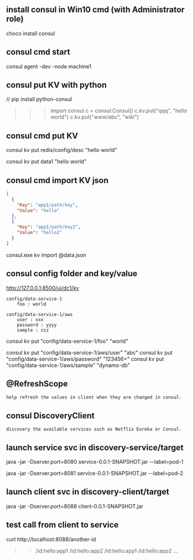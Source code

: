 ## install consul in Win10 cmd (with Administrator role)

choco install consul

## consul cmd start ##

consul agent -dev -node machine1

## consul put KV with python  ##

// pip install python-consul
>>> import consul
>>> c = consul.Consul()
>>> c.kv.put("qqq", "hello world")
>>> c.kv.put("www/abc", "wiki")

## consul cmd put KV  ##

consul kv put redis/config/desc "hello world"

consul kv put data1 "hello world"

## consul cmd import KV json ##
``` data.json
[
  {
    "Key": "app1/path/key",
    "Value": "hello"
  },
  {
    "Key": "app1/path/key2",
    "Value": "hello2"
  }
]
```

consul.exe kv import @data.json

## consul config folder and key/value ##

http://127.0.0.1:8500/ui/dc1/kv

    config/data-service-1
        foo : world

    config/data-service-1/aws
        user : xxx
        password : yyyy
        sample : zzz

consul kv put "config/data-service-1/foo" "world"

consul kv put "config/data-service-1/aws/user"      "abc"
consul kv put "config/data-service-1/aws/password"  "123456+"
consul kv put "config/data-service-1/aws/sample"    "dynamo-db"

## @RefreshScope ##

    help refresh the values in client when they are changed in consul.


## consul DiscoveryClient ##

    discovery the available services such as Netflix Eureka or Consul.

## launch service svc in discovery-service/target

java -jar -Dserver.port=8080  service-0.0.1-SNAPSHOT.jar --label=pod-1

java -jar -Dserver.port=8081  service-0.0.1-SNAPSHOT.jar --label=pod-2

## launch client svc in discovery-client/target

java -jar -Dserver.port=8088  client-0.0.1-SNAPSHOT.jar 

## test call from client to service

curl http://localhost:8088/another-id

>>/id:hello:app1
>>/id:hello:app2
>>/id:hello:app1
>>/id:hello:app2
...


